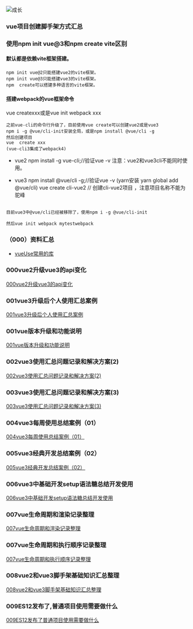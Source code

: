 ![成长](/images/home.png)



  

### vue项目创建脚手架方式汇总
### 使用npm init vue@3和npm create vite区别
#### 默认都是依赖vite框架搭建。
~~~
npm init vue@2只能搭建vue2的vite框架。
npm init vue@3只能搭建vue3的vite框架。
npm  create可以搭建多种语言的vite框架。
~~~

#### 搭建webpack的vue框架命令
vue createxxx或是vue init webpack xxx
~~~
之前vue-cli的命令行升级了，目前使用vue create可以创建vue2或是vue3
npm i -g @vue/cli-init安装全局，或是npm install @vue/cli -g
然后创建项目
vue  create xxx
(vue-cli3集成了webpack4)
~~~

- vue2
npm install -g vue-cli;//验证vue -v
注意：vue2和vue3cli不能同时使用。



- vue3
npm install @vue/cli -g;//验证vue -v
(yarn安装 yarn global add @vue/cli)
vue create cli-vue2  // 创建cli-vue2项目  ，注意项目名称不能为驼峰
~~~

目前vue3中@vue/cli已经被移除了，使用npm i -g @vue/cli-init

然后vue init webpack mytestwebpack
~~~

### （000）资料汇总
- [vueUse常用的库](https://vueuse.org/)


### 000vue2升级vue3的api变化
[000vue2升级vue3的api变化](/en/08vue常见问题和学习记录/000vue2%E5%8D%87%E7%BA%A7vue3%E7%9A%84api%E5%8F%98%E5%8C%96)


### 001vue3升级后个人使用汇总案例
[001vue3升级后个人使用汇总案例](/en/08vue常见问题和学习记录/001vue3%E5%8D%87%E7%BA%A7%E5%90%8E%E4%B8%AA%E4%BA%BA%E4%BD%BF%E7%94%A8%E6%B1%87%E6%80%BB%E6%A1%88%E4%BE%8B)

### 001vue版本升级和功能说明
[001vue版本升级和功能说明](/en/08vue常见问题和学习记录/001vue%E7%89%88%E6%9C%AC%E5%8D%87%E7%BA%A7%E5%92%8C%E5%8A%9F%E8%83%BD%E8%AF%B4%E6%98%8E)

### 002vue3使用汇总问题记录和解决方案(2)
[002vue3使用汇总问题记录和解决方案(2)](./08vue常见问题和学习记录/002vue3%E4%BD%BF%E7%94%A8%E6%B1%87%E6%80%BB%E9%97%AE%E9%A2%98%E8%AE%B0%E5%BD%95%E5%92%8C%E8%A7%A3%E5%86%B3%E6%96%B9%E6%A1%882)

### 003vue3使用汇总问题记录和解决方案(3)
[003vue3使用汇总问题记录和解决方案(3)](./08vue常见问题和学习记录/003vue3%E4%BD%BF%E7%94%A8%E6%B1%87%E6%80%BB%E9%97%AE%E9%A2%98%E8%AE%B0%E5%BD%95%E5%92%8C%E8%A7%A3%E5%86%B3%E6%96%B9%E6%A1%883)




### 004vue3每周使用总结案例（01）
[004vue3每周使用总结案例（01）](./08vue常见问题和学习记录/004vue3%E6%AF%8F%E5%91%A8%E4%BD%BF%E7%94%A8%E6%80%BB%E7%BB%93%E6%A1%88%E4%BE%8B1)


### 005vue3经典开发总结案例（02）
[005vue3经典开发总结案例（02）](./08vue常见问题和学习记录/005vue3%E7%BB%8F%E5%85%B8%E5%BC%80%E5%8F%91%E6%80%BB%E7%BB%93%E6%A1%88%E4%BE%8B2)


### 006vue3中基础开发setup语法糖总结开发使用
[006vue3中基础开发setup语法糖总结开发使用](/en/08vue常见问题和学习记录/006vue3%E4%B8%AD%E5%9F%BA%E7%A1%80%E5%BC%80%E5%8F%91setup%E8%AF%AD%E6%B3%95%E7%B3%96%E6%80%BB%E7%BB%93%E5%BC%80%E5%8F%91%E4%BD%BF%E7%94%A8)

### 007vue生命周期和渲染记录整理
[007vue生命周期和渲染记录整理](/en/08vue常见问题和学习记录/007vue%E7%94%9F%E5%91%BD%E5%91%A8%E6%9C%9F%E5%92%8C%E6%89%A7%E8%A1%8C%E9%A1%BA%E5%BA%8F%E8%AE%B0%E5%BD%95%E6%95%B4%E7%90%86)


### 007vue生命周期和执行顺序记录整理
[007vue生命周期和执行顺序记录整理](/en/08vue常见问题和学习记录/007vue%E7%94%9F%E5%91%BD%E5%91%A8%E6%9C%9F%E5%92%8C%E6%B8%B2%E6%9F%93%E8%AE%B0%E5%BD%95%E6%95%B4%E7%90%86)

### 008vue2和vue3脚手架基础知识汇总整理
[008vue2和vue3脚手架基础知识汇总整理](/en/08vue常见问题和学习记录/008vue2%E5%92%8Cvue3%E8%84%9A%E6%89%8B%E6%9E%B6%E5%9F%BA%E7%A1%80%E7%9F%A5%E8%AF%86%E6%B1%87%E6%80%BB%E6%95%B4%E7%90%86)


### 009ES12发布了,普通项目使用需要做什么
[009ES12发布了普通项目使用需要做什么](/en/08vue常见问题和学习记录/009es12%E5%8F%91%E5%B8%83%E6%99%AE%E9%80%9A%E9%A1%B9%E7%9B%AE%E4%BD%BF%E7%94%A8%E9%9C%80%E8%A6%81%E5%81%9A%E4%BB%80%E4%B9%88)